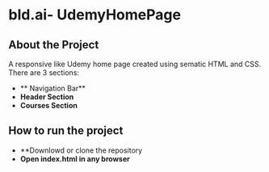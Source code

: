 # bld.ai- UdemyHomePage

## About the Project

A responsive like Udemy home page created using sematic HTML and CSS. There are 3 sections:

- ** Navigation Bar**
- **Header Section**
- **Courses Section**

## How to run the project

- **Downlowd or clone the repository
- **Open index.html in any browser**